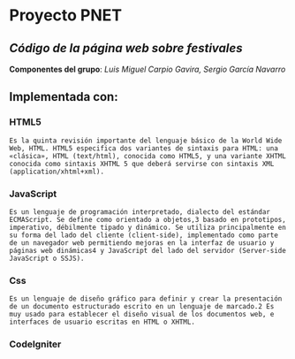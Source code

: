 # Proyecto PNET

## *Código de la página web sobre festivales*

**Componentes del grupo**: *Luis Miguel Carpio Gavira, Sergio García Navarro*


## Implementada con:

### HTML5
```
Es la quinta revisión importante del lenguaje básico de la World Wide Web, HTML. HTML5 especifica dos variantes de sintaxis para HTML: una «clásica», HTML (text/html), conocida como HTML5, y una variante XHTML conocida como sintaxis XHTML 5 que deberá servirse con sintaxis XML (application/xhtml+xml).
```
### JavaScript
```
Es un lenguaje de programación interpretado, dialecto del estándar ECMAScript. Se define como orientado a objetos,3​ basado en prototipos, imperativo, débilmente tipado y dinámico. Se utiliza principalmente en su forma del lado del cliente (client-side), implementado como parte de un navegador web permitiendo mejoras en la interfaz de usuario y páginas web dinámicas4​ y JavaScript del lado del servidor (Server-side JavaScript o SSJS).
```
### Css
```
Es un lenguaje de diseño gráfico para definir y crear la presentación de un documento estructurado escrito en un lenguaje de marcado.2​ Es muy usado para establecer el diseño visual de los documentos web, e interfaces de usuario escritas en HTML o XHTML.
```
### CodeIgniter
